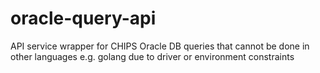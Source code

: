 # oracle-query-api
API service wrapper for CHIPS Oracle DB queries that cannot be done in other languages e.g. golang due to driver or environment constraints
